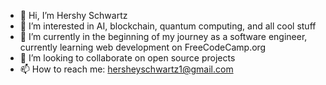 - 👋 Hi, I’m Hershy Schwartz 
- 👀 I’m interested in AI, blockchain, quantum computing, and all cool stuff 
- 🌱 I’m currently in the beginning of my journey as a software engineer, currently learning web development on FreeCodeCamp.org 
- 💞️ I’m looking to collaborate on open source projects 
- 📫 How to reach me: hersheyschwartz1@gmail.com

<!---
hershy8094/hershy8094 is a ✨ special ✨ repository because its `README.md` (this file) appears on your GitHub profile.
You can click the Preview link to take a look at your changes.
--->

